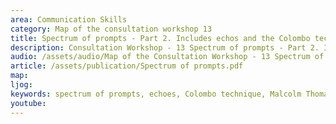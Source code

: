 ```yaml
---
area: Communication Skills
category: Map of the consultation workshop 13
title: Spectrum of prompts - Part 2. Includes echos and the Colombo technique
description: Consultation Workshop - 13 Spectrum of prompts - Part 2. Includes echos and the Colombo technique
audio: /assets/audio/Map of the Consultation Workshop - 13 Spectrum of prompts - part 2. Includes echos and the Colombo technique - Malcolm - MQ.mp3
article: /assets/publication/Spectrum of prompts.pdf
map:
ljog:  
keywords: spectrum of prompts, echoes, Colombo technique, Malcolm Thomas
youtube: 
--- 
```


